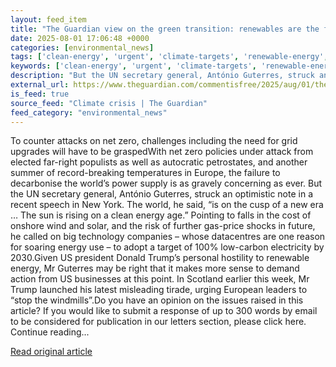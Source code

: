 ```yaml
---
layout: feed_item
title: "The Guardian view on the green transition: renewables are the future – but countries’ actions must catch up with their promises | Editorial"
date: 2025-08-01 17:06:48 +0000
categories: [environmental_news]
tags: ['clean-energy', 'urgent', 'climate-targets', 'renewable-energy', 'net-zero', 'solar-power', 'wind-power']
keywords: ['clean-energy', 'urgent', 'climate-targets', 'renewable-energy', 'net-zero', 'view', 'green', 'guardian']
description: "But the UN secretary general, António Guterres, struck an optimistic note in a recent speech in New York"
external_url: https://www.theguardian.com/commentisfree/2025/aug/01/the-guardian-view-on-the-green-transition-renewables-are-the-future-but-countries-actions-must-catch-up-with-their-promises
is_feed: true
source_feed: "Climate crisis | The Guardian"
feed_category: "environmental_news"
---
```


To counter attacks on net zero, challenges including the need for grid upgrades will have to be graspedWith net zero policies under attack from elected far-right populists as well as autocratic petrostates, and another summer of record-breaking temperatures in Europe, the failure to decarbonise the world’s power supply is as gravely concerning as ever. But the UN secretary general, António Guterres, struck an optimistic note in a recent speech in New York. The world, he said, “is on the cusp of a new era … The sun is rising on a clean energy age.” Pointing to falls in the cost of onshore wind and solar, and the risk of further gas-price shocks in future, he called on big technology companies – whose datacentres are one reason for soaring energy use – to adopt a target of 100% low-carbon electricity by 2030.Given US president Donald Trump’s personal hostility to renewable energy, Mr Guterres may be right that it makes more sense to demand action from US businesses at this point. In Scotland earlier this week, Mr Trump launched his latest misleading tirade, urging European leaders to “stop the windmills”.Do you have an opinion on the issues raised in this article? If you would like to submit a response of up to 300 words by email to be considered for publication in our letters section, please click here. Continue reading...

[Read original article](https://www.theguardian.com/commentisfree/2025/aug/01/the-guardian-view-on-the-green-transition-renewables-are-the-future-but-countries-actions-must-catch-up-with-their-promises)
